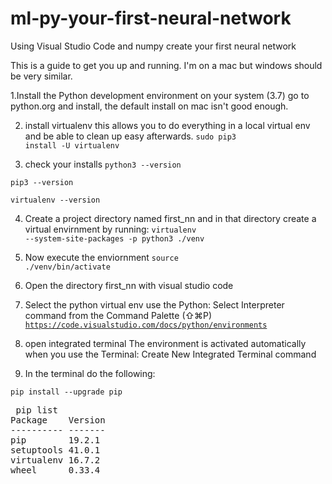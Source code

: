 # ml-py-your-first-neural-network
Using Visual Studio Code and numpy create your first neural network 

This is a guide to get you up and running. I'm on a mac but windows should be very similar. 

1.Install the Python development environment on your system (3.7) go to python.org and install, the default install on mac isn't good enough. 

2. install virtualenv   this allows you to do everything in a local virtual env and be able to clean up easy afterwards.
<code>sudo pip3 install -U virtualenv</code>

3. check your installs
<code>python3 --version</code>

<code>pip3 --version</code>

<code>virtualenv --version</code>

4. Create a project directory named first_nn and in that directory create a virtual envirnment by running:
<code>virtualenv --system-site-packages -p python3 ./venv</code>

5. Now execute the enviornment
<code>source ./venv/bin/activate</code>

6. Open the directory first_nn with visual studio code

7. Select the python virtual env  use the Python: Select Interpreter command from the Command Palette (⇧⌘P)
<code>https://code.visualstudio.com/docs/python/environments</code>

8. open integrated terminal The environment is activated automatically when you use the Terminal: Create New Integrated Terminal command 

9. In the terminal do the following:

<code>pip install --upgrade pip</code>
<pre> pip list
Package    Version
---------- -------
pip        19.2.1 
setuptools 41.0.1 
virtualenv 16.7.2 
wheel      0.33.4 
</pre>

